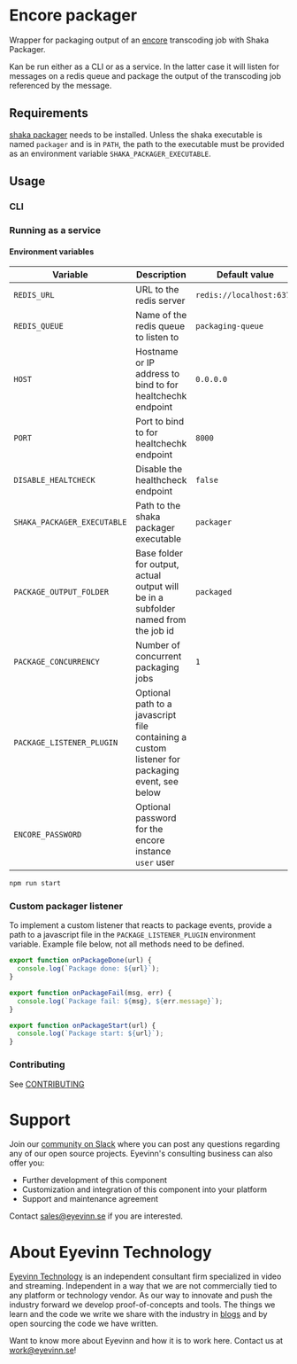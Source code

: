 # Encore packager

Wrapper for packaging output of an [encore](https://github.com/svt/encore) transcoding job with Shaka Packager.

Kan be run either as a CLI or as a service. In the latter case it will listen for messages on a redis queue and
package the output of the transcoding job referenced by the message.

## Requirements

[shaka packager](https://github.com/shaka-project/shaka-packager) needs to be installed. Unless the shaka executable is named `packager` and is in `PATH`, the path to the executable must be provided as an environment variable `SHAKA_PACKAGER_EXECUTABLE`.

## Usage

### CLI

### Running as a service

#### Environment variables

| Variable                    | Description                                                                                    | Default value            |
| --------------------------- | ---------------------------------------------------------------------------------------------- | ------------------------ |
| `REDIS_URL`                 | URL to the redis server                                                                        | `redis://localhost:6379` |
| `REDIS_QUEUE`               | Name of the redis queue to listen to                                                           | `packaging-queue`        |
| `HOST`                      | Hostname or IP address to bind to for healtchechk endpoint                                     | `0.0.0.0`                |
| `PORT`                      | Port to bind to for healtchechk endpoint                                                       | `8000`                   |
| `DISABLE_HEALTCHECK`        | Disable the healthcheck endpoint                                                               | `false`                  |
| `SHAKA_PACKAGER_EXECUTABLE` | Path to the shaka packager executable                                                          | `packager`               |
| `PACKAGE_OUTPUT_FOLDER`     | Base folder for output, actual output will be in a subfolder named from the job id             | `packaged`               |
| `PACKAGE_CONCURRENCY`       | Number of concurrent packaging jobs                                                            | `1`                      |
| `PACKAGE_LISTENER_PLUGIN`   | Optional path to a javascript file containing a custom listener for packaging event, see below |                          |
| `ENCORE_PASSWORD`           | Optional password for the encore instance `user` user                                          |                          |

```bash
npm run start
```

### Custom packager listener

To implement a custom listener that reacts to package events, provide a path to a javascript file
in the `PACKAGE_LISTENER_PLUGIN` environment variable. Example file below, not all methods need to be defined.

```javascript
export function onPackageDone(url) {
  console.log(`Package done: ${url}`);
}

export function onPackageFail(msg, err) {
  console.log(`Package fail: ${msg}, ${err.message}`);
}

export function onPackageStart(url) {
  console.log(`Package start: ${url}`);
}
```

<!--

## Requirements
Add any external project dependencies such as node.js version etc here

## Installation / Usage

Add clear instructions on how to use the project here

## Development

Add clear instructions on how to start development of the project here

-->

### Contributing

See [CONTRIBUTING](CONTRIBUTING.md)

# Support

Join our [community on Slack](http://slack.streamingtech.se) where you can post any questions regarding any of our open source projects. Eyevinn's consulting business can also offer you:

- Further development of this component
- Customization and integration of this component into your platform
- Support and maintenance agreement

Contact [sales@eyevinn.se](mailto:sales@eyevinn.se) if you are interested.

# About Eyevinn Technology

[Eyevinn Technology](https://www.eyevinntechnology.se) is an independent consultant firm specialized in video and streaming. Independent in a way that we are not commercially tied to any platform or technology vendor. As our way to innovate and push the industry forward we develop proof-of-concepts and tools. The things we learn and the code we write we share with the industry in [blogs](https://dev.to/video) and by open sourcing the code we have written.

Want to know more about Eyevinn and how it is to work here. Contact us at work@eyevinn.se!
